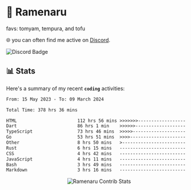 # 🍜 Ramenaru
favs: tomyam, tempura, and tofu

🌐 you can often find me active on [Discord](https://discordapp.com/users/503291004200157185).

![Discord Badge](https://dcbadge.vercel.app/api/shield/503291004200157185)

## 📊 Stats

Here's a summary of my recent **`coding`** activities:

<!--START_SECTION:waka-->

```txt
From: 15 May 2023 - To: 09 March 2024

Total Time: 378 hrs 36 mins

HTML                       112 hrs 56 mins >>>>>>>------------------   29.83 %
Dart                       86 hrs 1 min    >>>>>>-------------------   22.72 %
TypeScript                 73 hrs 46 mins  >>>>>--------------------   19.49 %
Go                         53 hrs 51 mins  >>>>---------------------   14.22 %
Other                      8 hrs 50 mins   >------------------------   02.34 %
Rust                       6 hrs 15 mins   -------------------------   01.65 %
CSS                        4 hrs 42 mins   -------------------------   01.25 %
JavaScript                 4 hrs 11 mins   -------------------------   01.10 %
Bash                       3 hrs 49 mins   -------------------------   01.01 %
Markdown                   3 hrs 16 mins   -------------------------   00.87 %
```

<!--END_SECTION:waka-->

<div style="text-align: center;">
   <img align="center" src="https://github-readme-streak-stats.herokuapp.com/?user=Ramenaru&theme=dark&card_width=520" alt="Ramenaru Contrib Stats" />
</div>

